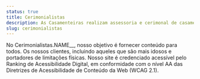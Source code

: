 ```yaml
---
status: true
title: Cerimonialistas
description: As Casamenteiras realizam assessoria e cerimonal de casamentos, eventos corporativos e festas em geral.
slug: cerimonialistas
---
```


No Cerimonialistas.NAME\_\_, nosso objetivo é fornecer conteúdo para todos.
Os nossos clientes, incluindo aqueles que são mais idosos
e portadores de limitações físicas. Nosso site é credenciado acessível pelo
Ranking de Acessibilidade Digital, em conformidade com o nível AA
das Diretrizes de Acessibilidade de Conteúdo da Web (WCAG 2.1).
